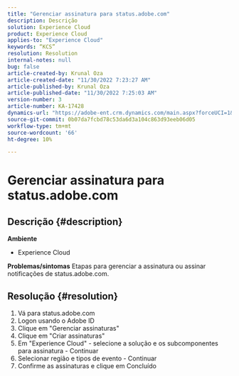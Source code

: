```yaml
---
title: "Gerenciar assinatura para status.adobe.com"
description: Descrição
solution: Experience Cloud
product: Experience Cloud
applies-to: "Experience Cloud"
keywords: “KCS”
resolution: Resolution
internal-notes: null
bug: false
article-created-by: Krunal Oza
article-created-date: "11/30/2022 7:23:27 AM"
article-published-by: Krunal Oza
article-published-date: "11/30/2022 7:25:03 AM"
version-number: 3
article-number: KA-17428
dynamics-url: "https://adobe-ent.crm.dynamics.com/main.aspx?forceUCI=1&pagetype=entityrecord&etn=knowledgearticle&id=e101b6e0-7f70-ed11-9561-6045bd006a22"
source-git-commit: 0b07da7fcbd78c53da6d3a104c863d93eeb06d05
workflow-type: tm+mt
source-wordcount: '66'
ht-degree: 10%

---
```


# Gerenciar assinatura para status.adobe.com

## Descrição {#description}

<b>Ambiente</b>
- Experience Cloud



<b>Problemas/sintomas</b>
Etapas para gerenciar a assinatura ou assinar notificações de status.adobe.com.


## Resolução {#resolution}


1. Vá para status.adobe.com
2. Logon usando o Adobe ID
3. Clique em &quot;Gerenciar assinaturas&quot;
4. Clique em &quot;Criar assinaturas&quot;
5. Em &quot;Experience Cloud&quot; - selecione a solução e os subcomponentes para assinatura - Continuar
6. Selecionar região e tipos de evento - Continuar
7. Confirme as assinaturas e clique em Concluído

